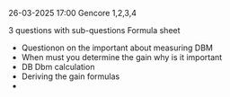26-03-2025
17:00
Gencore 1,2,3,4

3 questions with sub-questions
Formula sheet

- Questionon on the important about measuring DBM
- When must you determine the gain why is it important 
- DB Dbm calculation
- Deriving the gain formulas 
- 
